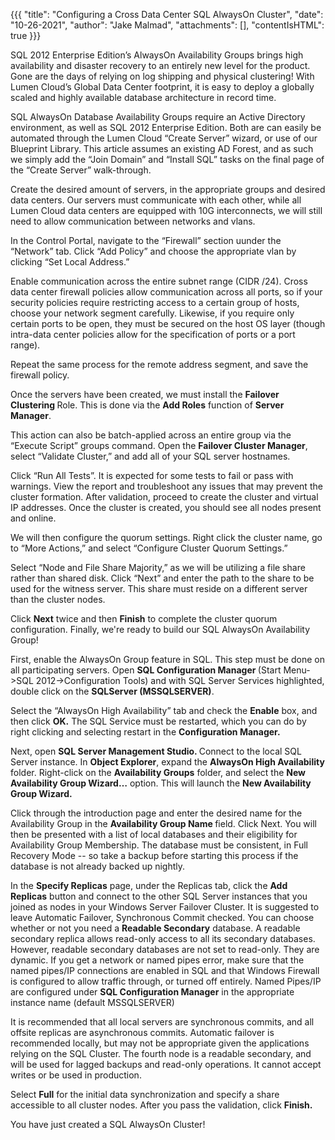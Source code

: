 {{{
  "title": "Configuring a Cross Data Center SQL AlwaysOn Cluster",
  "date": "10-26-2021",
  "author": "Jake Malmad",
  "attachments": [],
  "contentIsHTML": true
}}}

<p>SQL 2012 Enterprise Edition’s AlwaysOn Availability Groups brings high availability and disaster recovery to an entirely new level for the product. Gone are the days of relying on log shipping and physical clustering! With Lumen Cloud’s Global Data Center
  footprint, it is easy to deploy a globally scaled and highly available database architecture in record time.</p>
<p>SQL AlwaysOn Database Availability Groups require an Active Directory environment, as well as SQL 2012 Enterprise Edition. Both are can easily be automated through the Lumen Cloud “Create Server” wizard, or use of our Blueprint Library. This article assumes
  an existing AD Forest, and as such we simply add the “Join Domain” and “Install SQL” tasks on the final page of the “Create Server” walk-through.</p>

<p>Create the desired amount of servers, in the appropriate groups and&nbsp;desired data centers. Our servers must communicate
  with each other, while all Lumen Cloud data centers are equipped with 10G interconnects, we will still need to allow communication between networks and vlans.</p>

<p>In the Control Portal, navigate to the “Firewall” section uunder the “Network” tab. Click “Add Policy” and choose the appropriate vlan by clicking “Set Local Address.”</p>

<p>Enable communication across the entire subnet range (CIDR /24). Cross data center firewall policies allow communication across all ports, so if your security policies require restricting access to a certain group of hosts, choose
  your network segment carefully. Likewise, if you require only certain ports to be open, they must be secured on the host OS layer (though intra-data center policies allow for the specification of ports or a port range).</p>

<p>Repeat the same&nbsp;process&nbsp;for the remote address segment, and save the firewall policy.</p>
<p>Once the servers have been created, we must install the <strong>Failover Clustering </strong>Role. This is done via the <strong>Add Roles</strong> function of <strong>Server Manager</strong>.</p>

<p>This action can also be batch-applied across an entire group via the “Execute Script” groups command. Open the <strong>Failover Cluster Manager</strong>, select “Validate Cluster,” and add all of your SQL server hostnames.</p>

<p>Click “Run All Tests”. It is expected for some tests to fail or pass with warnings. View the report and troubleshoot any issues that may prevent the cluster formation. After validation,&nbsp;proceed to create the cluster and&nbsp;virtual IP addresses.
  Once the cluster is created, you should see all nodes present and online.</p>

<p>We will then configure the quorum settings. Right click the cluster name, go to “More Actions,” and select “Configure Cluster Quorum Settings.”</p>

<p>Select “Node and File Share&nbsp;Majority,” as we will be utilizing a file share rather than shared disk. Click “Next” and&nbsp;enter the path to the&nbsp;share&nbsp;to be used for the witness server.&nbsp;This share must reside on a different server than
  the cluster nodes.</p>

<p>Click <strong>Next</strong> twice and then <strong>Finish</strong> to complete the cluster quorum configuration. Finally, we're ready to build our SQL AlwaysOn Availability Group!</p>
<p>First, enable the AlwaysOn Group feature in SQL. This step must be done on all participating servers. Open <strong>SQL Configuration Manager&nbsp;</strong>(Start Menu-&gt;SQL 2012-&gt;Configuration Tools)&nbsp;and with SQL Server Services highlighted,
  double click on the <strong>SQLServer (MSSQLSERVER)</strong>.
</p>
<p>Select the “AlwaysOn High Availability” tab and check the <strong>Enable</strong> box, and then click <strong>OK.</strong> The SQL Service must be restarted, which you can do by right clicking and selecting restart in the <strong>Configuration Manager.</strong>
</p>

<p>Next, open <strong>SQL Server Management Studio. </strong>Connect to the local SQL Server instance. In <strong>Object Explorer</strong>, expand the <strong>AlwaysOn High Availability</strong> folder. Right-click on the <strong>Availability Groups</strong> folder, and select the <strong>New Availability Group Wizard…</strong> option. This will launch the <strong>New Availability Group Wizard.</strong>

<p>Click through the introduction page and enter the desired name for the Availability Group in the <strong>Availability Group Name </strong>field. Click Next. You will then be presented with a list of local databases and their eligibility for Availability
  Group Membership. The database must be consistent, in Full Recovery Mode -- so take a backup before starting this process if the database is not already backed up nightly.</p>

<p>In the <strong>Specify Replicas</strong> page, under the Replicas tab, click the <strong>Add Replicas</strong> button and connect to the other SQL Server instances that you joined as nodes in your Windows Server Failover Cluster. It is suggested to leave
  Automatic Failover, Synchronous Commit checked. You can choose whether or not you need a <strong>Readable Secondary</strong> database. A readable secondary replica allows read-only access to all its secondary databases. However, readable secondary databases
  are not set to read-only. They are dynamic. If you get a network or named pipes error, make sure that the named pipes/IP connections are enabled in SQL and that Windows Firewall is configured to allow traffic through, or turned off entirely. Named Pipes/IP
  are configured under <strong>SQL Configuration Manager</strong> in the appropriate instance name (default MSSQLSERVER)</p>

<p>It is recommended that all local servers are synchronous commits, and all offsite replicas are asynchronous commits. Automatic failover is recommended locally, but may not be appropriate given the applications relying on the SQL Cluster. The fourth node
  is a readable secondary, and will be used for lagged backups and read-only operations. It cannot accept writes or be used in production.</p>
<p>Select <strong>Full</strong> for the initial data synchronization and specify a share accessible to all cluster nodes. After you pass the validation, click <strong>Finish.</strong>
</p>
<p>You have just created a SQL AlwaysOn Cluster!</p>

